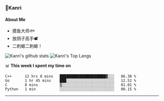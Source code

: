### 🌱Kanri
#### About Me
- 摸鱼大师🐟
- 放鸽子高手🕊
- 二刺螈二刺螈！

![Kanri's github stats](https://github-readme-stats.vercel.app/api?username=Yiwen-Chan&show_icons=true&theme=vue&line_height=20)
![Kanri's Top Langs](https://github-readme-stats.vercel.app/api/top-langs/?username=Yiwen-Chan&layout=compact&theme=vue&card_width=270)

📊 **This week I spent my time on**
<!--START_SECTION:waka-->
```text
C++      12 hrs 8 mins   █████████████████████▓░░░   86.30 % 
Go       1 hr 45 mins    ███░░░░░░░░░░░░░░░░░░░░░░   12.52 % 
C        8 mins          ▒░░░░░░░░░░░░░░░░░░░░░░░░   01.01 % 
Python   1 min           ░░░░░░░░░░░░░░░░░░░░░░░░░   00.15 % 
```
<!--END_SECTION:waka-->

***

